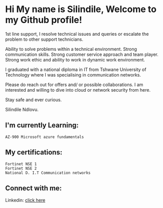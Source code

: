 <h1>Hi My name is Silindile,
Welcome to my Github profile!</h1>
	
1st line support, I resolve technical issues and queries or escalate the problem to other support technicians.

Ability to solve problems within a technical environment. Strong communication skills. Strong customer service approach and team player. Strong work ethic and ability to work in dynamic work environment.

I graduated with a national diploma in IT from Tshwane University of Technology where I was specialising in communication networks.

Please do reach out for offers and/ or possible collaborations.
I am interested and willing to dive into cloud or network security from here. 

Stay safe and ever curious.

Silindile Ndlovu.
	

<h2>I'm currently Learning:</h2>

	AZ-900 Microsoft azure fundamentals
	
	
<h2>My certifications:</h2>

	Fortinet NSE 1
	Fortinet NSE 2
	National D. I.T Communication networks
      
    
 

<h2>Connect with me:</h2>


Linkedin: <a href="https://www.linkedin.com/in/silindile-ndlovu/">click here</a>


<!--
**slindii/slindii** is a ✨ _special_ ✨ repository because its `README.md` (this file) appears on your GitHub profile.

Here are some ideas to get you started:

- 🔭 I’m currently working on ...
- 🌱 I’m currently learning ...
- 👯 I’m looking to collaborate on ...
- 🤔 I’m looking for help with ...
- 💬 Ask me about ...
- 📫 How to reach me: ...
- 😄 Pronouns: ...
- ⚡ Fun fact: ...
-->
